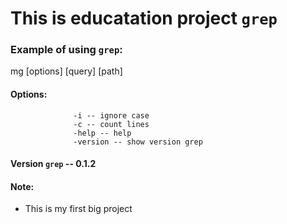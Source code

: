 # This is educatation project `grep`

### Example of using `grep`:

mg [options] [query] [path]

#### Options:
                  -i -- ignore case
                  -c -- count lines
                  -help -- help
                  -version -- show version grep

#### Version `grep` -- 0.1.2

#### Note:
- This is my first big project
